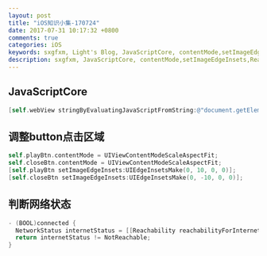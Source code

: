 ```yaml
---
layout: post
title: "iOS知识小集-170724"
date: 2017-07-31 10:17:32 +0800
comments: true
categories: iOS
keywords: sxgfxm, Light's Blog, JavaScriptCore, contentMode,setImageEdgeInsets,Reachability
description: sxgfxm, JavaScriptCore, contentMode,setImageEdgeInsets,Reachability
---
```


## JavaScriptCore
```objective-c
[self.webView stringByEvaluatingJavaScriptFromString:@"document.getElementsByTagName('audio')[0].play()"];
```

<!-- more -->

## 调整button点击区域
```objective-c
self.playBtn.contentMode = UIViewContentModeScaleAspectFit;
self.closeBtn.contentMode = UIViewContentModeScaleAspectFit;
[self.playBtn setImageEdgeInsets:UIEdgeInsetsMake(0, 10, 0, 0)];
[self.closeBtn setImageEdgeInsets:UIEdgeInsetsMake(0, -10, 0, 0)];
```



## 判断网络状态
```objective-c
- (BOOL)connected {
  NetworkStatus internetStatus = [[Reachability reachabilityForInternetConnection] currentReachabilityStatus];
  return internetStatus != NotReachable;
}
```

